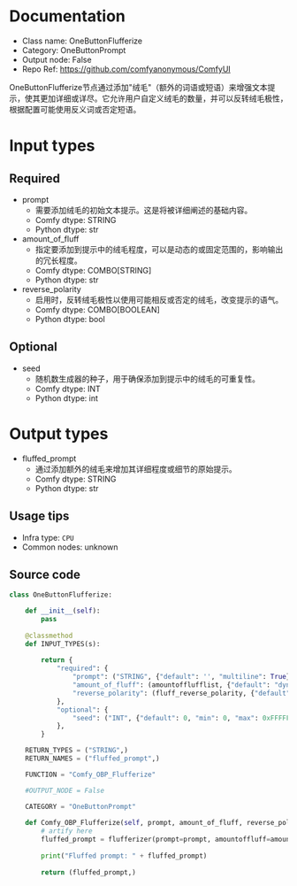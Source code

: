 
# Documentation
- Class name: OneButtonFlufferize
- Category: OneButtonPrompt
- Output node: False
- Repo Ref: https://github.com/comfyanonymous/ComfyUI

OneButtonFlufferize节点通过添加"绒毛"（额外的词语或短语）来增强文本提示，使其更加详细或详尽。它允许用户自定义绒毛的数量，并可以反转绒毛极性，根据配置可能使用反义词或否定短语。

# Input types
## Required
- prompt
    - 需要添加绒毛的初始文本提示。这是将被详细阐述的基础内容。
    - Comfy dtype: STRING
    - Python dtype: str
- amount_of_fluff
    - 指定要添加到提示中的绒毛程度，可以是动态的或固定范围的，影响输出的冗长程度。
    - Comfy dtype: COMBO[STRING]
    - Python dtype: str
- reverse_polarity
    - 启用时，反转绒毛极性以使用可能相反或否定的绒毛，改变提示的语气。
    - Comfy dtype: COMBO[BOOLEAN]
    - Python dtype: bool
## Optional
- seed
    - 随机数生成器的种子，用于确保添加到提示中的绒毛的可重复性。
    - Comfy dtype: INT
    - Python dtype: int

# Output types
- fluffed_prompt
    - 通过添加额外的绒毛来增加其详细程度或细节的原始提示。
    - Comfy dtype: STRING
    - Python dtype: str


## Usage tips
- Infra type: `CPU`
- Common nodes: unknown


## Source code
```python
class OneButtonFlufferize:

    def __init__(self):
        pass
    
    @classmethod
    def INPUT_TYPES(s):
               
        return {
            "required": {
                "prompt": ("STRING", {"default": '', "multiline": True}),
                "amount_of_fluff": (amountofflufflist, {"default": "dynamic"}),
                "reverse_polarity": (fluff_reverse_polarity, {"default": False}),
            },
            "optional": {                
                "seed": ("INT", {"default": 0, "min": 0, "max": 0xFFFFFFFFFFFFFFFF}),
            },
        }

    RETURN_TYPES = ("STRING",)
    RETURN_NAMES = ("fluffed_prompt",)

    FUNCTION = "Comfy_OBP_Flufferize"

    #OUTPUT_NODE = False

    CATEGORY = "OneButtonPrompt"
    
    def Comfy_OBP_Flufferize(self, prompt, amount_of_fluff, reverse_polarity, seed):
        # artify here
        fluffed_prompt = flufferizer(prompt=prompt, amountoffluff=amount_of_fluff, reverse_polarity=reverse_polarity, seed=seed)
        
        print("Fluffed prompt: " + fluffed_prompt)
        
        return (fluffed_prompt,)

```
